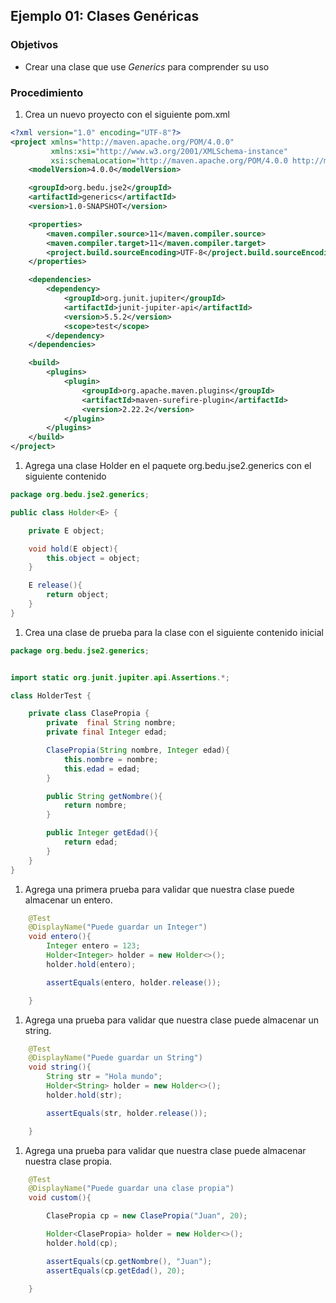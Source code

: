 
## Ejemplo 01: Clases Genéricas

### Objetivos
* Crear una clase que use _Generics_ para comprender su uso

### Procedimiento

1. Crea un nuevo proyecto con el siguiente pom.xml 
```xml
<?xml version="1.0" encoding="UTF-8"?>
<project xmlns="http://maven.apache.org/POM/4.0.0"
         xmlns:xsi="http://www.w3.org/2001/XMLSchema-instance"
         xsi:schemaLocation="http://maven.apache.org/POM/4.0.0 http://maven.apache.org/xsd/maven-4.0.0.xsd">
    <modelVersion>4.0.0</modelVersion>

    <groupId>org.bedu.jse2</groupId>
    <artifactId>generics</artifactId>
    <version>1.0-SNAPSHOT</version>

    <properties>
        <maven.compiler.source>11</maven.compiler.source>
        <maven.compiler.target>11</maven.compiler.target>
        <project.build.sourceEncoding>UTF-8</project.build.sourceEncoding>
    </properties>

    <dependencies>
        <dependency>
            <groupId>org.junit.jupiter</groupId>
            <artifactId>junit-jupiter-api</artifactId>
            <version>5.5.2</version>
            <scope>test</scope>
        </dependency>
    </dependencies>

    <build>
        <plugins>
            <plugin>
                <groupId>org.apache.maven.plugins</groupId>
                <artifactId>maven-surefire-plugin</artifactId>
                <version>2.22.2</version>
            </plugin>
        </plugins>
    </build>
</project>
```
1. Agrega una clase Holder en el paquete org.bedu.jse2.generics con el siguiente contenido
```java
package org.bedu.jse2.generics;

public class Holder<E> {

    private E object;

    void hold(E object){
        this.object = object;
    }

    E release(){
        return object;
    }
}
```
1. Crea una clase de prueba para la clase con el siguiente contenido inicial
```java
package org.bedu.jse2.generics;


import static org.junit.jupiter.api.Assertions.*;

class HolderTest {

    private class ClasePropia {
        private  final String nombre;
        private final Integer edad;

        ClasePropia(String nombre, Integer edad){
            this.nombre = nombre;
            this.edad = edad;
        }

        public String getNombre(){
            return nombre;
        }

        public Integer getEdad(){
            return edad;
        }
    }
}
```
1. Agrega una primera prueba para validar que nuestra clase puede almacenar un entero.
```java
    @Test
    @DisplayName("Puede guardar un Integer")
    void entero(){
        Integer entero = 123;
        Holder<Integer> holder = new Holder<>();
        holder.hold(entero);

        assertEquals(entero, holder.release());

    }
```
1. Agrega una prueba para validar que nuestra clase puede almacenar un string.
```java
    @Test
    @DisplayName("Puede guardar un String")
    void string(){
        String str = "Hola mundo";
        Holder<String> holder = new Holder<>();
        holder.hold(str);

        assertEquals(str, holder.release());

    }

```
1. Agrega una prueba para validar que nuestra clase puede almacenar nuestra clase propia.
```java
    @Test
    @DisplayName("Puede guardar una clase propia")
    void custom(){

        ClasePropia cp = new ClasePropia("Juan", 20);

        Holder<ClasePropia> holder = new Holder<>();
        holder.hold(cp);

        assertEquals(cp.getNombre(), "Juan");
        assertEquals(cp.getEdad(), 20);

    }

```
